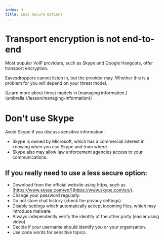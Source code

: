 ```yaml
---
index: 4
title: Less Secure Options
---
```

# Transport encryption is not end-to-end

Most popular VoIP providers, such as Skype and Google Hangouts, offer transport encryption. 

Eavesdroppers cannot listen in, but the provider may. Whether this is a problem for you will depend on your threat model.

(Learn more about threat models in [managing information.] (umbrella://lesson/managing-information))

# Don't use Skype 

Avoid Skype if you discuss sensitive information: 

*	Skype is owned by Microsoft, which has a commercial interest in knowing when you use Skype and from where. 
*	Skype also may allow law enforcement agencies access to your communications.

## If you really need to use a less secure option: 

*   Download from the official website using https, such as [https://www.skype.com/en/](https://www.skype.com/en/).
*   Change your password regularly.
*   Do not store chat history (check the privacy settings).
*   Disable settings which automatically accept incoming files, which may introduce malware.
*   Always independently verify the identity of the other party (easier using video).
*   Decide if your username should identify you or your organisation.
*   Use code words for sensitive topics.